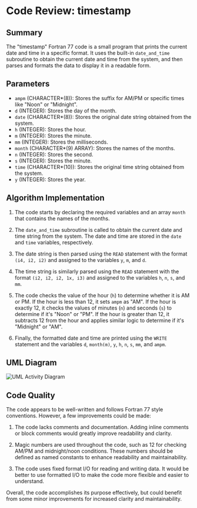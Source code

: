 # Code Review: timestamp

## Summary

The "timestamp" Fortran 77 code is a small program that prints the current date and time in a specific format. It uses the built-in `date_and_time` subroutine to obtain the current date and time from the system, and then parses and formats the data to display it in a readable form.

## Parameters

- `ampm` (CHARACTER*(8)): Stores the suffix for AM/PM or specific times like "Noon" or "Midnight".
- `d` (INTEGER): Stores the day of the month.
- `date` (CHARACTER*(8)): Stores the original date string obtained from the system.
- `h` (INTEGER): Stores the hour.
- `m` (INTEGER): Stores the minute.
- `mm` (INTEGER): Stores the milliseconds.
- `month` (CHARACTER*(9) ARRAY): Stores the names of the months.
- `n` (INTEGER): Stores the second.
- `s` (INTEGER): Stores the minute.
- `time` (CHARACTER*(10)): Stores the original time string obtained from the system.
- `y` (INTEGER): Stores the year.

## Algorithm Implementation

1. The code starts by declaring the required variables and an array `month` that contains the names of the months.

2. The `date_and_time` subroutine is called to obtain the current date and time string from the system. The date and time are stored in the `date` and `time` variables, respectively.

3. The date string is then parsed using the `READ` statement with the format `(i4, i2, i2)` and assigned to the variables `y`, `m`, and `d`.

4. The time string is similarly parsed using the `READ` statement with the format `(i2, i2, i2, 1x, i3)` and assigned to the variables `h`, `n`, `s`, and `mm`.

5. The code checks the value of the hour (`h`) to determine whether it is AM or PM. If the hour is less than 12, it sets `ampm` as "AM". If the hour is exactly 12, it checks the values of minutes (`n`) and seconds (`s`) to determine if it's "Noon" or "PM". If the hour is greater than 12, it subtracts 12 from the hour and applies similar logic to determine if it's "Midnight" or "AM".

6. Finally, the formatted date and time are printed using the `WRITE` statement and the variables `d`, `month(m)`, `y`, `h`, `n`, `s`, `mm`, and `ampm`.

## UML Diagram

![UML Activity Diagram](https://www.planttext.com/api/plantuml/svg/VL7VQXim3BphBmsG8Os4aej118goyYJULEDUFs2SgB137VSNX-uo5EzHeAsDbMKv3o-flzcISJ-Z0sYDtLHdXtzx4OzqhZVhNOvF-3JSw9CYYSFb9Ol4Y4O1Ks4WkxXREb9BRh8PByKm3Td6rIaPyMrsAU4afUPnCJzMwWpuzMCt39MLCyg-gphXrYHkMfpzxN9jLBm0i8exrU4POmfp1F_JrMzwjDTQYJ6z2QgYeCTqE1EpFbR3Xm6J6rjCKzmMe8Hwk3qZEfDVcj-UTYRH-n8oWmRpej0hxD96elQKkkvJV2meGfoO1Hmu0nQ1L0Ls9oa2Rs5-phE6hvdzJhECn1cp2y9MF2dHiivM2F_qzfPKtKY1rv7KI6EBbX8c62-E5SaipNofeb49FPba3e2QlVrW8fQ-ZPuknSsYMc4lUqR5U1LU4KZVp_7H6P04J34GmV37jA-GSDgLRWLqgJVaH0Slx0Kxdu_DUR9nw_KfkoQLFisikyNoZTOMNnk7lg0Tjjczm00)

## Code Quality

The code appears to be well-written and follows Fortran 77 style conventions. However, a few improvements could be made:

1. The code lacks comments and documentation. Adding inline comments or block comments would greatly improve readability and clarity.

2. Magic numbers are used throughout the code, such as 12 for checking AM/PM and midnight/noon conditions. These numbers should be defined as named constants to enhance readability and maintainability.

3. The code uses fixed format I/O for reading and writing data. It would be better to use formatted I/O to make the code more flexible and easier to understand.

Overall, the code accomplishes its purpose effectively, but could benefit from some minor improvements for increased clarity and maintainability.